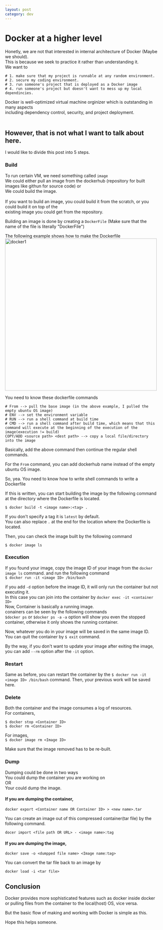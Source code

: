 ```yaml
---
layout: post
category: dev
---
```


# Docker at a higher level

Honetly, we are not that interested in internal architecture of Docker (Maybe we should).<br>
This is because we seek to practice it rather than understanding it.<br>
We want to <br>
```
# 1. make sure that my project is runnable at any random environment.
# 2. secure my coding environment.
# 3. run someone's project that is deployed as a Docker image
# 4. run someone's project but doesn't want to mess up my local dependincies.
```
Docker is well-optimized virtual machine orginizer which is outstanding in many aspects<br>
including dependency control, security, and project deployment.<br><br>
## However, that is not what I want to talk about here.<br>
I would like to divide this post into 5 steps.<br>
### Build
To run certain VM, we need something called `image`<br>
We could either pull an image from the dockerhub (repository for built images like githun for source code) or<br>
We could build the image.<br><br>
If you want to build an image, you could build it from the scratch, or you could build it on top of the <br>existing image you could get from the repository.

Building an image is done by creating a `DockerFile` (Make sure that the name of the file is literally "DockerFile")

The following example shows how to make the Dockerfile
<img src="{{site.url}}/assets/images/dev/docker1.png" style="border:white;" width="500" height="auto" alt="docker1"><br>

You need to know these dockerfile commands<br>
```
# From --> pull the base image (in the above example, I pulled the empty ubuntu OS image)
# ENV --> set the environment variable
# RUN --> run a shell command at build time
# CMD --> run a shell command after build time, which means that this command will execute at the beginning of the execution of the image(execution != build)
COPY/ADD <source path> <dest path> --> copy a local file/directory into the image
```

Basically, add the above command then continue the regular shell commands.

For the `From` command, you can add dockerhub name instead of the empty ubuntu OS image.

So, yea. You need to know how to write shell commands to write a Dockerfile<br>

If this is written, you can start building the image by the following command at the directory where the Dockerfile is located.<br>

`$ docker build -t <image name>:<tag> .`

If you don't specify a tag it is `latest` by default.<br>
You can also replace `.` at the end for the location where the Dockerfile is located.

Then, you can check the image built by the following command

`$ docker image ls`

### Execution

If you found your image, copy the image ID of your image from the `docker image ls` command.
and run the following command<br>
`$ docker run -it <image ID> /bin/bash`

if you add `-d` option before the image ID, it will only run the container but not executing it.<br>
In this case you can join into the container by `docker exec -it <container ID>`
<br>
Now, Container is basically a running image.<br>
conainers can be seen by the following commands<br>
`$docker ps` or `$docker ps -a`
`-a` option will show you even the stopped container, otherwise it only shows the running container.

Now, whatever you do in your image will be saved in the same image ID.<br>
You can quit the container by `$ exit` command.<br>

By the way, if you don't want to update your image after exiting the image, you can add `--rm` option after the `-it` option.

### Restart

Same as before, you can restart the container by the
`$ docker run -it <image ID> /bin/bash` command.
Then, your previous work will be saved here.

### Delete

Both the container and the image consumes a log of resources.<br>
For containers,<br>

`$ docker stop <Container ID>`<br>
`$ docker rm <Container ID>`<br>

For images,<br>
`$ docker image rm <Image ID>`

Make sure that the image removed has to be re-built.

### Dump

Dumping could be done in two ways<br>
You could dump the container you are working on<br>
OR<br>
Your could dump the image.
#### If you are dumping the container,

`docker export <Container name OR Container ID> > <new name>.tar`

You can create an image out of this compressed container(tar file) by the following command.

`docer import <file path OR URL> - <image name>:tag`

#### If you are dumping the image,

`docker save -o <dumpped file name> <Image name:tag>`

You can convert the tar file back to an image by

`docker load -i <tar file>`


## Conclusion
Docker provides more sophisticated features such as docker inside docker or pulling files from the container to the local(host) OS, vice versa.

But the basic flow of making and working with Docker is simple as this.

Hope this helps someone.